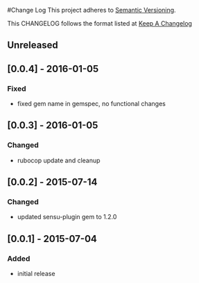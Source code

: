 #Change Log
This project adheres to [Semantic Versioning](http://semver.org/).

This CHANGELOG follows the format listed at [Keep A Changelog](http://keepachangelog.com/)

## Unreleased

## [0.0.4] - 2016-01-05
### Fixed
- fixed gem name in gemspec, no functional changes

## [0.0.3] - 2016-01-05
### Changed
- rubocop update and cleanup

## [0.0.2] - 2015-07-14
### Changed
- updated sensu-plugin gem to 1.2.0

## [0.0.1] - 2015-07-04

### Added
- initial release


